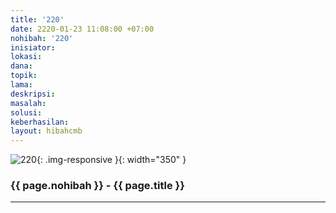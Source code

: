 ```yaml
---
title: '220'
date: 2220-01-23 11:08:00 +07:00
nohibah: '220'
inisiator: 
lokasi: 
dana: 
topik: 
lama: 
deskripsi: 
masalah: 
solusi: 
keberhasilan: 
layout: hibahcmb
---
```


![220](/static/img/hibahcmb/220.png){: .img-responsive }{: width="350" }

### {{ page.nohibah }} - {{ page.title }}

---
